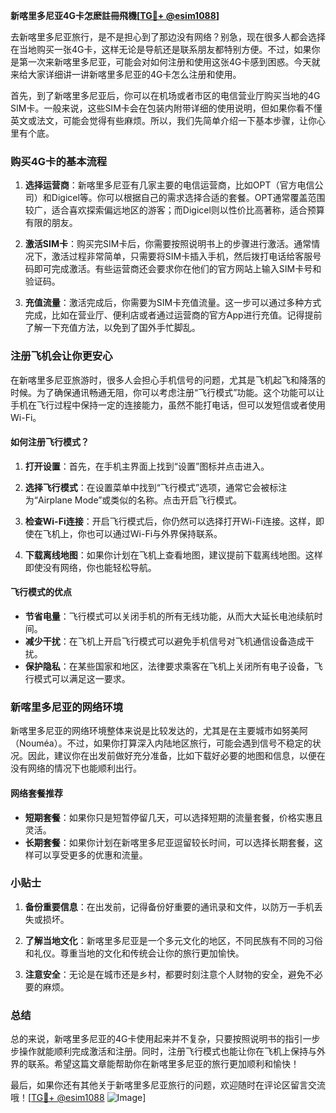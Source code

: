 **新喀里多尼亚4G卡怎麽註冊飛機[[TG💪+ @esim1088](https://t.me/s/esim1088)]**

去新喀里多尼亚旅行，是不是担心到了那边没有网络？别急，现在很多人都会选择在当地购买一张4G卡，这样无论是导航还是联系朋友都特别方便。不过，如果你是第一次来新喀里多尼亚，可能会对如何注册和使用这张4G卡感到困惑。今天就来给大家详细讲一讲新喀里多尼亚的4G卡怎么注册和使用。

首先，到了新喀里多尼亚后，你可以在机场或者市区的电信营业厅购买当地的4G SIM卡。一般来说，这些SIM卡会在包装内附带详细的使用说明，但如果你看不懂英文或法文，可能会觉得有些麻烦。所以，我们先简单介绍一下基本步骤，让你心里有个底。

### **购买4G卡的基本流程**
1. **选择运营商**：新喀里多尼亚有几家主要的电信运营商，比如OPT（官方电信公司）和Digicel等。你可以根据自己的需求选择合适的套餐。OPT通常覆盖范围较广，适合喜欢探索偏远地区的游客；而Digicel则以性价比高著称，适合预算有限的朋友。
   
2. **激活SIM卡**：购买完SIM卡后，你需要按照说明书上的步骤进行激活。通常情况下，激活过程非常简单，只需要将SIM卡插入手机，然后拨打电话给客服号码即可完成激活。有些运营商还会要求你在他们的官方网站上输入SIM卡号和验证码。

3. **充值流量**：激活完成后，你需要为SIM卡充值流量。这一步可以通过多种方式完成，比如在营业厅、便利店或者通过运营商的官方App进行充值。记得提前了解一下充值方法，以免到了国外手忙脚乱。

### **注册飞机会让你更安心**

在新喀里多尼亚旅游时，很多人会担心手机信号的问题，尤其是飞机起飞和降落的时候。为了确保通讯畅通无阻，你可以考虑注册“飞行模式”功能。这个功能可以让手机在飞行过程中保持一定的连接能力，虽然不能打电话，但可以发短信或者使用Wi-Fi。

#### **如何注册飞行模式？**
1. **打开设置**：首先，在手机主界面上找到“设置”图标并点击进入。
   
2. **选择飞行模式**：在设置菜单中找到“飞行模式”选项，通常它会被标注为“Airplane Mode”或类似的名称。点击开启飞行模式。

3. **检查Wi-Fi连接**：开启飞行模式后，你仍然可以选择打开Wi-Fi连接。这样，即使在飞机上，你也可以通过Wi-Fi与外界保持联系。

4. **下载离线地图**：如果你计划在飞机上查看地图，建议提前下载离线地图。这样即使没有网络，你也能轻松导航。

#### **飞行模式的优点**
- **节省电量**：飞行模式可以关闭手机的所有无线功能，从而大大延长电池续航时间。
- **减少干扰**：在飞机上开启飞行模式可以避免手机信号对飞机通信设备造成干扰。
- **保护隐私**：在某些国家和地区，法律要求乘客在飞机上关闭所有电子设备，飞行模式可以满足这一要求。

### **新喀里多尼亚的网络环境**

新喀里多尼亚的网络环境整体来说是比较发达的，尤其是在主要城市如努美阿（Nouméa）。不过，如果你打算深入内陆地区旅行，可能会遇到信号不稳定的状况。因此，建议你在出发前做好充分准备，比如下载好必要的地图和信息，以便在没有网络的情况下也能顺利出行。

#### **网络套餐推荐**
- **短期套餐**：如果你只是短暂停留几天，可以选择短期的流量套餐，价格实惠且灵活。
- **长期套餐**：如果你计划在新喀里多尼亚逗留较长时间，可以选择长期套餐，这样可以享受更多的优惠和流量。

### **小贴士**

1. **备份重要信息**：在出发前，记得备份好重要的通讯录和文件，以防万一手机丢失或损坏。
   
2. **了解当地文化**：新喀里多尼亚是一个多元文化的地区，不同民族有不同的习俗和礼仪。尊重当地的文化和传统会让你的旅行更加愉快。

3. **注意安全**：无论是在城市还是乡村，都要时刻注意个人财物的安全，避免不必要的麻烦。

### **总结**

总的来说，新喀里多尼亚的4G卡使用起来并不复杂，只要按照说明书的指引一步步操作就能顺利完成激活和注册。同时，注册飞行模式也能让你在飞机上保持与外界的联系。希望这篇文章能帮助你在新喀里多尼亚的旅行更加顺利和愉快！

最后，如果你还有其他关于新喀里多尼亚旅行的问题，欢迎随时在评论区留言交流哦！[[TG💪+ @esim1088](https://t.me/s/esim1088) ![Image](https://i.postimg.cc/4NQfJmqS/Snipaste-2025-05-13-00-14-12.png)]